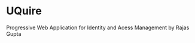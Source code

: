 UQuire
======================
Progressive Web Application for Identity and Acess Management
by Rajas Gupta
